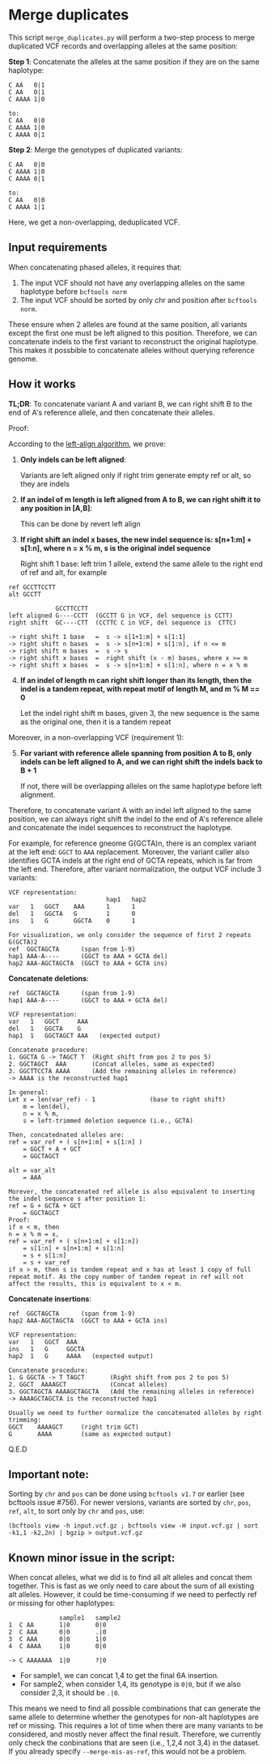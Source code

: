 # Merge duplicates

This script `merge_duplicates.py` will perform a two-step process to merge duplicated VCF records and overlapping alleles at the same position:

**Step 1**: Concatenate the alleles at the same position if they are on the same haplotype:

```
C AA   0|1
C AA   0|1
C AAAA 1|0

to:   
C AA   0|0
C AAAA 1|0
C AAAA 0|1
```

**Step 2**: Merge the genotypes of duplicated variants: 
```
C AA   0|0
C AAAA 1|0
C AAAA 0|1

to:  
C AA   0|0
C AAAA 1|1
```
Here, we get a non-overlapping, deduplicated VCF.

## Input requirements

When concatenating phased alleles, it requires that:

1. The input VCF should not have any overlapping alleles on the same haplotype before `bcftools norm`
2. The input VCF should be sorted by only chr and position after `bcftools norm`.

These ensure when 2 alleles are found at the same position, all variants except the first one must be left aligned to this position. Therefore, we can concatenate indels to the first variant to reconstruct the original haplotype. This makes it possbible to concatenate alleles without querying reference genome.

## How it works

**TL;DR**: To concatenate variant A and variant B, we can right shift B to the end of A's reference allele, and then concatenate their alleles.

Proof:

According to the [left-align algorithm](https://genome.sph.umich.edu/wiki/Variant_Normalization), we prove:

1. **Only indels can be left aligned**: 

   Variants are left aligned only if right trim generate empty ref or alt, so they are indels

2. **If an indel of m length is left aligned from A to B, we can right shift it to any position in [A,B]**:

   This can be done by revert left align

3. **If right shift an indel x bases, the new indel sequence is: s[n+1:m] + s[1:n], where n = x % m, s is the original indel sequence**

   Right shift 1 base: left trim 1 allele, extend the same allele to the right end of ref and alt, for example
```
ref GCCTTCCTT
alt GCCTT

             GCCTTCCTT
left aligned G----CCTT  (GCCTT G in VCF, del sequence is CCTT)
right shift  GC----CTT  (CCTTC C in VCF, del sequence is  CTTC)

-> right shift 1 base   =  s -> s[1+1:m] + s[1:1]
-> right shift n bases  =  s -> s[n+1:m] + s[1:n], if n <= m
-> right shift m bases  =  s -> s
-> right shift x bases  =  right shift (x - m) bases, where x >= m
-> right shift x bases  =  s -> s[n+1:m] + s[1:n], where n = x % m
```

4. **If an indel of length m can right shift longer than its length, then the indel is a tandem repeat, with repeat motif of length M, and m % M == 0**

   Let the indel right shift m bases, given 3, the new sequence is the same as the original one, then it is a tandem repeat

Moreover, in a non-overlapping VCF (requirement 1):

5. **For variant with reference allele spanning from position A to B, only indels can be left aligned to A, and we can right shift the indels back to B + 1**

   If not, there will be overlapping alleles on the same haplotype before left alignment.

Therefore, to concatenate variant A with an indel left aligned to the same position, we can always right shift the indel to the end of A's reference allele and concatenate the indel sequences to reconstruct the haplotype.

For example, for reference gneome G(GCTA)n, there is an complex variant at the left end: `GGCT` to `AAA` replacement. Moreover, the variant caller also identifies GCTA indels at the right end of GCTA repeats, which is far from the left end. Therefore, after variant normalization, the output VCF include 3 variants:

```
VCF representation:
                           hap1   hap2
var   1   GGCT    AAA      1      1
del   1   GGCTA   G        1      0
ins   1   G       GGCTA    0      1

For visualization, we only consider the sequence of first 2 repeats G(GCTA)2
ref  GGCTAGCTA      (span from 1-9)
hap1 AAA-A----      (GGCT to AAA + GCTA del)
hap2 AAA-AGCTAGCTA  (GGCT to AAA + GCTA ins) 
```

**Concatenate deletions**:

```
ref  GGCTAGCTA      (span from 1-9)
hap1 AAA-A----      (GGCT to AAA + GCTA del)

VCF representation:
var   1   GGCT     AAA
del   1   GGCTA    G
hap1  1   GGCTAGCT AAA   (expected output)

Concatenate procedure:
1. GGCTA G -> TAGCT T  (Right shift from pos 2 to pos 5)
2. GGCTAGCT  AAA       (Concat alleles, same as expected)
3. GGCTTCCTA AAAA      (Add the remaining alleles in reference)
-> AAAA is the reconstructed hap1

In general:
Let x = len(var_ref) - 1               (base to right shift)
    m = len(del),
    n = x % m,
    s = left-trimmed deletion sequence (i.e., GCTA)

Then, concatednated alleles are:
ref = var_ref + ( s[n+1:m] + s[1:n] )
    = GGCT + A + GCT 
    = GGCTAGCT

alt = var_alt 
    = AAA

Morever, the concatenated ref allele is also equivalent to inserting the indel sequence s after position 1:
ref = G + GCTA + GCT
    = GGCTAGCT
Proof:
if x < m, then 
n = x % m = x,
ref = var_ref + ( s[n+1:m] + s[1:n])
    = s[1:n] + s[n+1:m] + s[1:n]
    = s + s[1:n]
    = s + var_ref
if x > m, then s is tandem repeat and x has at least 1 copy of full repeat motif. As the copy number of tandem repeat in ref will not affect the results, this is equivalent to x < m.
```

**Concatenate insertions**:

```
ref  GGCTAGCTA      (span from 1-9)
hap2 AAA-AGCTAGCTA  (GGCT to AAA + GCTA ins) 

VCF representation:
var   1   GGCT  AAA    
ins   1   G     GGCTA
hap2  1   G     AAAA   (expected output)

Concatenate procedure:
1. G GGCTA -> T TAGCT       (Right shift from pos 2 to pos 5)
2. GGCT  AAAAGCT            (Concat alleles)
3. GGCTAGCTA AAAAGCTAGCTA   (Add the remaining alleles in reference)
-> AAAAGCTAGCTA is the reconstructed hap1

Usually we need to further normalize the concatenated alleles by right trimming:
GGCT    AAAAGCT     (right trim GCT)
G       AAAA        (same as expected output)
```

Q.E.D


## Important note:
Sorting by `chr` and  `pos` can be done using `bcftools v1.7` or earlier (see bcftools issue #756). For newer versions, variants are sorted by `chr`, `pos`, `ref`, `alt`, to sort only by `chr` and `pos`, use:

```
(bcftools view -h input.vcf.gz ; bcftools view -H input.vcf.gz | sort -k1,1 -k2,2n) | bgzip > output.vcf.gz
```

## Known minor issue in the script:

When concat alleles, what we did is to find all alt alleles and concat them together. This is fast as we only need to care about the sum of all existing alt alleles. However, it could be time-consuming if we need to perfectly ref or missing for other haplotypes:

```
              sample1   sample2
1  C AA       1|0       0|0
2  C AAA      0|0       .|0
3  C AAA      0|0       1|0
4  C AAAA     1|0       0|0

-> C AAAAAAA  1|0       ?|0
```

- For sample1, we can concat 1,4 to get the final 6A insertion. 
- For sample2, when consider 1,4, its genotype is `0|0`, but if we also consider 2,3, it should be `.|0`.
 
This means we need to find all possible combinations that can generate the same allele to determine whether the genotypes for non-alt haplotypes are ref or missing. This requires a lot of time when there are many variants to be considered, and mostly never affect the final result. Therefore, we currently only check the conbinations that are seen (i.e., 1,2,4 not 3,4) in the dataset. If you already specify `--merge-mis-as-ref`, this would not be a problem.
